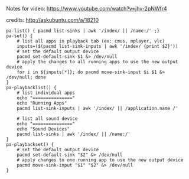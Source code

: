 Notes for video: https://www.youtube.com/watch?v=jhv-2pNWfr4


credits: http://askubuntu.com/a/18210

    pa-list() { pacmd list-sinks | awk '/index/ || /name:/' ;}
    pa-set() { 
    	# list all apps in playback tab (ex: cmus, mplayer, vlc)
    	inputs=($(pacmd list-sink-inputs | awk '/index/ {print $2}')) 
    	# set the default output device
    	pacmd set-default-sink $1 &> /dev/null
    	# apply the changes to all running apps to use the new output device
    	for i in ${inputs[*]}; do pacmd move-sink-input $i $1 &> /dev/null; done
    }
    pa-playbacklist() { 
    	# list individual apps
    	echo "==============="
    	echo "Running Apps"
    	pacmd list-sink-inputs | awk '/index/ || /application.name /'
    
    	# list all sound device
    	echo "==============="
    	echo "Sound Devices"
    	pacmd list-sinks | awk '/index/ || /name:/'
    }
    pa-playbackset() { 
    	# set the default output device
    	pacmd set-default-sink "$2" &> /dev/null
    	# apply changes to one running app to use the new output device
    	pacmd move-sink-input "$1" "$2" &> /dev/null
    }


